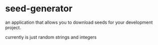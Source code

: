 # seed-generator

an application that allows you to download seeds for your development project.

currently is just random strings and integers
